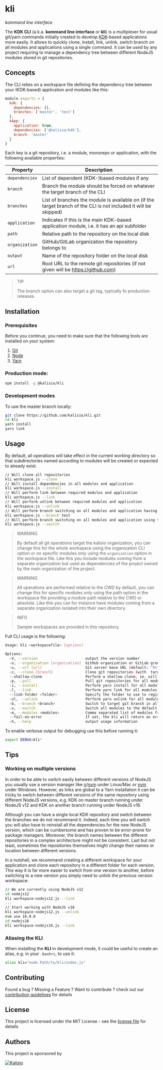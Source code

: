 # kli

_kommand line interface_

The **KDK CLI** (a.k.a. **kommand line interface** or **kli**) is a multiplexer for usual git/yarn commands initially created to develop [KDK](https://github.com/kalisio/kdk)-based applications more easily. It allows to quickly clone, install, link, unlink, switch branch on all modules and applications using a single command. It can be used by any project requiring to manage a dependency tree between different NodeJS modules stored in git repositories.

## Concepts

The CLI relies on a workspace file defining the dependency tree between your (KDK-based) application and modules like this:

```js
module.exports = {
  kdk: {
    dependencies: [],
    branches: ['master', 'test']
  },
  kApp: {
    application: true,
    dependencies: ['@kalisio/kdk'],
    branch: 'master'
  }
}
```

Each key is a git repository, i.e. a module, monorepo or application, with the following available properties:

| Property | Description |
|---|---|
| `dependencies` | List of dependent (KDK-)based modules if any
| `branch` | Branch the module should be forced on whatever the target branch of the CLI
| `branches` | List of branches the module is available on (if the target branch of the CLI is not included it will be skipped)
| `application` | Indicates if this is the main KDK-based application module, i.e. it has an api subfolder
| `path` | Relative path to the repository on the local disk
| `organization` | GitHub/GitLab organization the repository belongs to
| `output` | Name of the repository folder on the local disk
| `url` | Root URL to the remote git repositories (if not given will be https://github.com)

> TIP
> 
> The branch option can also target a git tag, typically fo production releases.

## Installation

### Prerequisites

Before you continue, you need to make sure that the following tools are installed on your system:

1. [Git](https://git-scm.com/book/en/v2/Getting-Started-Installing-Git)
2. [Node](https://nodejs.org/en/download)
3. [Yarn](https://classic.yarnpkg.com/lang/en/docs/install/#debian-stable)
 
### Production mode:

```bash
npm install -g @kalisio/kli
```

### Development modes

To use the master branch locally:

```bash
git clone https://github.com/kalisio/kli.git
cd kli
yarn install
yarn link
```

## Usage 

By default, all operations will take effect in the current working directory so that subdirectories named according to modules will be created or expected to already exist.

```bash
// Will clone all repositories
kli workspace.js --clone
// Will install dependencies in all modules and application
kli workspace.js --install
// Will perform link between required modules and application
kli workspace.js --link
// Will perform unlink between required modules and application
kli workspace.js --unlink
// Will perform branch switching on all modules and application having the given target branch
kli workspace.js --branch test
// Will perform branch switching on all modules and application using the specified branch in workspace
kli workspace.js --switch
```

> WARNING
>
> By default all git operations target the kalisio organization, you can change this for the whole workspace using the organization CLI option or on specific modules only using the `organization` option in the workspace file. Like this you include modules coming from a separate organization but used as dependencies of the project owned by the main organization of the project.

> WARNING
> 
> All operations are performed relative to the CWD by default, you can change this for specific modules only using the path option in the workspace file providing a module path relative to the CWD or absolute. Like this you can for instance have modules coming from a separate organization isolated into their own directory.

> INFO
>
> Sample workspaces are provided in this repository.

Full CLI usage is the following:

```bash
Usage: kli <workspacefile> [options]

Options:
  -V, --version                      output the version number
  -o, --organization [organization]  GitHub organization or GitLab group owing the project (default: "kalisio")
  -u, --url [url]                    Git server base URL (default: "https://github.com")
  -c, --clone [branch]               Clone git repositories (with  target branch) for all modules
  --shallow-clone                    Perform a shallow clone, ie. will not pull the whole repository history
  -p, --pull                         Pull git repositories for all modules
  -i, --install                      Perform yarn install for all modules
  -l, --link                         Perform yarn link for all modules
  --link-folder <folder>             Specify the folder to use to register yarn links
  -ul, --unlink                      Perform yarn unlink for all modules
  -b, --branch <branch>              Switch to target git branch in all modules where it does exist
  -s, --switch                       Switch all modules to the default git branch specified in workspace (if any)
  -m, --modules <modules>            Comma separated list of modules from the workspace to apply command on
  --fail-on-error                    If set, the kli will return an error code if some underlying command fail
  -h, --help                         output usage information
```

To enable verbose output for debugging use this before running it:
```bash
export DEBUG=kli*
```

## Tips

### Working on multiple versions

In order to be able to switch easily between different versions of NodeJS you usually use a version manager like [n](https://github.com/tj/n)/[nvm](https://github.com/creationix/nvm) under Linux/Mac or [nvm](https://github.com/coreybutler/nvm-windows) under Windows. However, as links are global to a Yarn installation it can be tricky to switch between different versions of the same repository using different NodeJS versions, e.g. KDK on master branch running under NodeJS v12 and KDK on another branch running under NodeJS v16.

Although you can have a single local KDK repository and switch between the branches we do not recommand it. Indeed, each time you will switch you will also have to reinstall all the dependencies for the new NodeJS version, which can be cumbersome and has proven to be error-prone for package managers. Moreover, the branch names between the different repositories in a complex architecture might not be consistent. Last but not least, sometimes the repositories themselves might change their names or location between different versions.

In a nutshell, we recommand creating a different workspace for your application and clone each repository in a different folder for each version. This way it is far more easier to switch from one version to another, before switching to a new version you simply need to unlink the previous version workspace:

```bash
// We are currently using NodeJS v12
cd nodejs12
kli workspace-nodejs12.js --link
...
// Start working with NodeJS v16
kli workspace-nodejs12.js --unlink
nvm use 16.0.0
cd nodejs16
kli workspace-nodejs16.js --link
```
### Aliasing the KLI

When installing the **KLI** in development mode, it could be useful to create an alias, e.g. in your `.bashrc`,  to use it:

```bash
alias kli="node Path/to/kli/index.js"
```

## Contributing

Found a bug ? Missing a Feature ? Want to contribute ? check out our [contribution guidelines](https://kalisio.github.io/kdk/about/roadmap.html#contributing) for details

## License

This project is licensed under the MIT License - see the [license file](./LICENSE) for details

## Authors

This project is sponsored by 

[![Kalisio](https://s3.eu-central-1.amazonaws.com/kalisioscope/kalisio/kalisio-logo-black-256x84.png)](https://kalisio.com)
